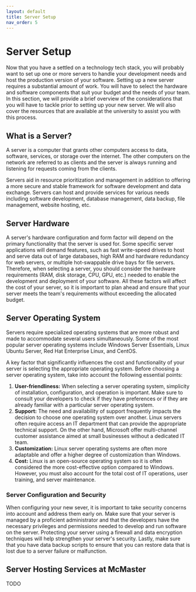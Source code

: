 ```yaml
---
layout: default
title: Server Setup
nav_order: 5
---
```


# Server Setup

Now that you have a settled on a technology tech stack, you will probably want to set up one or more servers to handle your development needs and host the production version of your software. Setting up a new server requires a substantial amount of work. You will have to select the hardware and software components that suit your budget and the needs of your team. In this section, we will provide a brief overview of the considerations that you will have to tackle prior to setting up your new server. We will also cover the resources that are available at the university to assist you with this process.

## What is a Server?
A server is a computer that grants other computers access to data, software, services, or storage over the internet. The other computers on the network are referred to as clients and the server is always running and listening for requests coming from the clients. 

Servers aid in resource prioritization and management in addition to offering a more secure and stable framework for software development and data exchange. Servers can host and provide services for various needs including software development, database management, data backup, file management, website hosting, etc.

## Server Hardware
A server's hardware configuration and form factor will depend on the primary functionality that the server is used for. Some specific server applications will demand features, such as fast write-speed drives to host and serve data out of large databases, high RAM and hardware redundancy for web servers, or multiple hot-swappable drive bays for file servers.
Therefore, when selecting a server, you should consider the hardware requirements (RAM, disk storage, CPU, GPU, etc.) needed to enable the development and deployment of your software. All these factors will affect the cost of your server, so it is important to plan ahead and ensure that your server meets the team's requirements without exceeding the allocated budget.

## Server Operating System
Servers require specialized operating systems that are more robust and made to accommodate several users simultaneously. Some of the most popular server operating systems include Windows Server Essentials, Linux Ubuntu Server, Red Hat Enterprise Linux, and CentOS.

A key factor that significantly influences the cost and functionality of your server is selecting the appropriate operating system. Before choosing a server operating system, take into account the following essential points:

1. **User-friendliness:** When selecting a server operating system, simplicity of installation, configuration, and operation is important. Make sure to consult your developers to check if they have preferences or if they are already familiar with a particular server operating system. 
2. **Support:** The need and availability of support frequently impacts the decision to choose one operating system over another. Linux servers often require access an IT department that can provide the appropriate technical support. On the other hand, Microsoft offer multi-channel customer assistance aimed at small businesses without a dedicated IT team.  
3. **Customization:** Linux server operating systems are often more adaptable and offer a higher degree of customization than Windows.
4. **Cost:** Linux is an open-source operating system so it is often considered the more cost-effective option compared to Windows. However, you must also account for the total cost of IT operations, user training, and server maintenance.

### Server Configuration and Security
When configuring your new sever, it is important to take security concerns into account and address them early on. Make sure that your server is managed by a proficient administrator and that the developers have the necessary privileges and permissions needed to develop and run software on the server. Protecting your server using a firewall and data encryption techniques will help strengthen your server's security. Lastly, make sure that you have data backup scripts to ensure that you can restore data that is lost due to a server failure or malfunction.

## Server Hosting Services at McMaster

TODO

